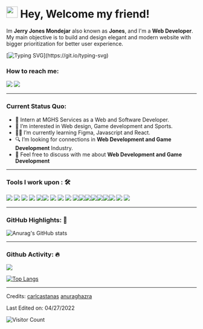 <h1><img src="https://emojis.slackmojis.com/emojis/images/1531849430/4246/blob-sunglasses.gif?1531849430" width="30"/> Hey, Welcome my friend!</h1>

Im **Jerry Jones Mondejar** also known as **Jones**, and I'm a **Web Developer**. My main objective is to build and design elegant and modern website with bigger prioritization for better user experience.<br>

[![Typing SVG](https://readme-typing-svg.herokuapp.com?color=F77F27&width=550&lines=Hi!+I+am+Jerry+Jones+Mondejar.;An+aspiring+Web+Developer+and+Game+developer.)](https://git.io/typing-svg)
### How to reach me:
[![](https://img.shields.io/badge/Gmail-jerryjonesmondejar@gmail.com-red)](mailto:jerryjonesmondejar@gmail.com) [![](https://img.shields.io/badge/Linkedin-Jerry%20Jones%20Mondejar-blue)](https://www.linkedin.com/in/jerry-jones-mondejar) 

-----
### Current Status Quo:

- 💼 Intern at MGHS Services as a Web and Software Developer</strong>.
- 👀 I’m interested in Web design, Game development and Sports.
- :technologist: I’m currently learning Figma, Javascript and React.
- 🔍 I’m looking for connections in <strong>Web Development and Game Development</strong> Industry.
- 💬 Feel free to discuss with me about <strong>Web Development and Game Development</strong>
<!-- - 👀 See my [Personal Portfolio](https://carlcastanas.github.io/portfolio/) to get more info -->
-----
### Tools I work upon : 🛠

<img src="https://img.shields.io/badge/html5-%23E34F26.svg?style=for-the-badge&logo=html5&logoColor=white">   <img src="https://img.shields.io/badge/css3%20-%2314354C.svg?&style=for-the-badge&logo=css3&logoColor=white">   <img src="https://img.shields.io/badge/javascript%20-%23323330.svg?&style=for-the-badge&logo=javascript&logoColor=%23F7DF1E"> <img src="https://img.shields.io/badge/PHP%20-%23777BB4.svg?&style=for-the-badge&logo=php&logoColor=white">   <img src="https://img.shields.io/badge/react-%2320232a.svg?style=for-the-badge&logo=react&logoColor=%2361DAFB"><img src="https://img.shields.io/badge/git%20-%23F05032.svg?&style=for-the-badge&logo=git&logoColor=white"/> <img src="http://img.shields.io/badge/-VS%20Code-000000?style=for-the-badge&logo=Visual-studio-code&logoColor=blue"> <img src="https://img.shields.io/badge/bootstrap-%23563D7C.svg?style=for-the-badge&logo=bootstrap&logoColor=white"> <img src="https://img.shields.io/badge/Canva-%2300C4CC.svg?style=for-the-badge&logo=Canva&logoColor=white"> <img src="https://img.shields.io/badge/figma-%23F24E1E.svg?style=for-the-badge&logo=figma&logoColor=white"><img src="https://img.shields.io/badge/Godot-478CBF?style=for-the-badge&logo=GodotEngine&logoColor=white"><img src="https://img.shields.io/badge/Font_Awesome-339AF0?style=for-the-badge&logo=fontawesome&logoColor=white"><img src="https://img.shields.io/badge/Laravel-FF2D20?style=for-the-badge&logo=laravel&logoColor=white"><img src="https://img.shields.io/badge/Python-FFD43B?style=for-the-badge&logo=python&logoColor=blue"><img src="https://img.shields.io/badge/Adobe%20Photoshop-31A8FF?style=for-the-badge&logo=Adobe%20Photoshop&logoColor=black"><img src="https://img.shields.io/badge/MySQL-005C84?style=for-the-badge&logo=mysql&logoColor=white"> <img src="https://img.shields.io/badge/Flutter-02569B?style=for-the-badge&logo=flutter&logoColor=white">
<img src="https://img.shields.io/badge/Dart-0175C2?style=for-the-badge&logo=dart&logoColor=white">

-----

### GitHub Highlights: :blossom:

![Anurag's GitHub stats](https://github-readme-stats.vercel.app/api?username=missbeins&show_icons=true&theme=radical)

-----

### Github Activity: 🔥 
<img align="center" src="https://activity-graph.herokuapp.com/graph?username=missbeins&theme=dracula&color=B994E6&bg_color=2B2D3D" />

[![Top Langs](https://github-readme-stats.vercel.app/api/top-langs/?username=missbeins&langs_count=8&theme=radical&layout=compact)](https://github.com/anuraghazra/github-readme-stats)
<!-- 
[![Readme Card](https://github-readme-stats.vercel.app/api/pin/?username=missbeins&repo=Membership)](https://github.com/anuraghazra/github-readme-stats)

[![willianrod's wakatime stats](https://github-readme-stats.vercel.app/api/wakatime?username=missbeins&theme=radical)](https://github.com/anuraghazra/github-readme-stats) -->

-----

Credits: [carlcastanas](https://github.com/carlcastanas) [anuraghazra](https://github.com/anuraghazra)

Last Edited on: 04/27/2022

![Visitor Count](https://profile-counter.glitch.me/{missbeins}/count.svg)

<!---
missbeins/missbeins is a ✨ special ✨ repository because its `README.md` (this file) appears on your GitHub profile.
You can click the Preview link to take a look at your changes.
--->
